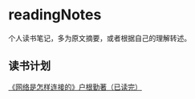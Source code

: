 # readingNotes
个人读书笔记，多为原文摘要，或者根据自己的理解转述。

## 读书计划

[《网络是怎样连接的》户根勤著（已读完）](/books/《网络是怎样连接的》户根勤著/导航.md)

